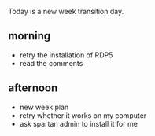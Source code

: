 Today is a new week transition day. 

## morning 
- retry the installation of RDP5
- read the comments

## afternoon

- new week plan
- retry whether it works on my computer
- ask spartan admin to install it for me








